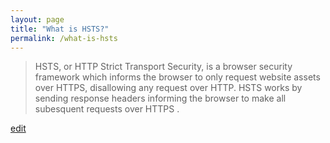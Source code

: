 ```yaml
---
layout: page
title: "What is HSTS?"
permalink: /what-is-hsts
---
```


> HSTS, or HTTP Strict Transport Security, is a browser security framework which informs the browser to only request website assets over HTTPS, disallowing any request over HTTP. HSTS works by sending response headers informing the browser to make all subesquent requests over HTTPS .

<p class="edit-term"><a href="https://github.com/and-digital/tech-definitions/blog/master/definitions/security/hsts.md">edit</a></p>
